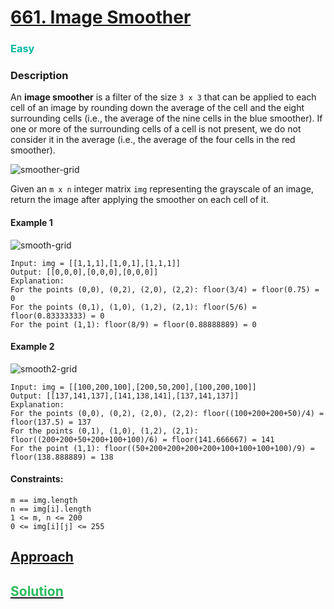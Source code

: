 # [661. Image Smoother](https://leetcode.com/problems/image-smoother:target="_blank)

### <span style="color:rgb(0, 184, 163)">Easy</span>

### Description
An **image smoother** is a filter of the size `3 x 3` that can be applied to each cell of an image by rounding down
the average of the cell and the eight surrounding cells (i.e., the average of the nine cells in the blue smoother). If one or more of the surrounding cells of a cell is not present, we do not consider it in the average (i.e., the average of the four cells in the red smoother).

![smoother-grid](https://github.com/AlexGavrilov939/AlgoExplorer/assets/5443983/230125e1-bf1d-458b-aca6-191a1e1bb3c1)

Given an `m x n` integer matrix `img` representing the grayscale of an image, return the image after applying the smoother on each cell of it.

#### Example 1
![smooth-grid](https://github.com/AlexGavrilov939/AlgoExplorer/assets/5443983/7f787b55-bf78-440b-a8fc-8a79e6599da4)

```plaintext
Input: img = [[1,1,1],[1,0,1],[1,1,1]]
Output: [[0,0,0],[0,0,0],[0,0,0]]
Explanation:
For the points (0,0), (0,2), (2,0), (2,2): floor(3/4) = floor(0.75) = 0
For the points (0,1), (1,0), (1,2), (2,1): floor(5/6) = floor(0.83333333) = 0
For the point (1,1): floor(8/9) = floor(0.88888889) = 0
```

#### Example 2
![smooth2-grid](https://github.com/AlexGavrilov939/AlgoExplorer/assets/5443983/59f7f1d6-81a3-4408-8329-869f0498fdaa)

```plaintext
Input: img = [[100,200,100],[200,50,200],[100,200,100]]
Output: [[137,141,137],[141,138,141],[137,141,137]]
Explanation:
For the points (0,0), (0,2), (2,0), (2,2): floor((100+200+200+50)/4) = floor(137.5) = 137
For the points (0,1), (1,0), (1,2), (2,1): floor((200+200+50+200+100+100)/6) = floor(141.666667) = 141
For the point (1,1): floor((50+200+200+200+200+100+100+100+100)/9) = floor(138.888889) = 138
```

#### Constraints:

```plaintext
m == img.length
n == img[i].length
1 <= m, n <= 200
0 <= img[i][j] <= 255
```
## [Approach](./APPROACH.md)

## [<span style='color: rgb(44, 187, 93)'>Solution</span>](./solution.ts)
